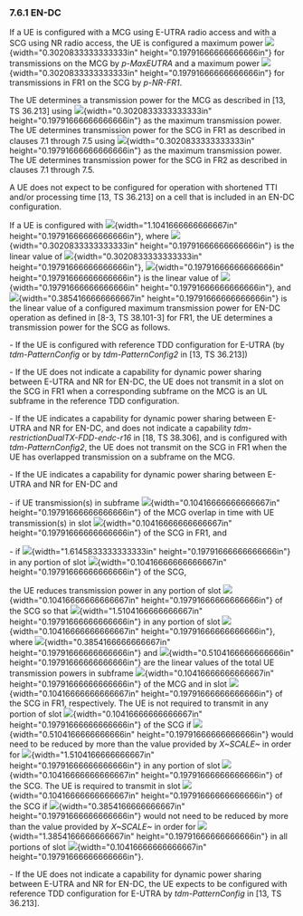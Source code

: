 ### 7.6.1 EN-DC

If a UE is configured with a MCG using E-UTRA radio access and with a
SCG using NR radio access, the UE is configured a maximum power
![](media/image20.wmf){width="0.3020833333333333in"
height="0.19791666666666666in"} for transmissions on the MCG by
*p-MaxEUTRA* and a maximum power
![](media/image21.wmf){width="0.3020833333333333in"
height="0.19791666666666666in"} for transmissions in FR1 on the SCG by
*p-NR-FR1*.

The UE determines a transmission power for the MCG as described in \[13,
TS 36.213\] using ![](media/image22.wmf){width="0.3020833333333333in"
height="0.19791666666666666in"} as the maximum transmission power. The
UE determines transmission power for the SCG in FR1 as described in
clauses 7.1 through 7.5 using
![](media/image23.wmf){width="0.3020833333333333in"
height="0.19791666666666666in"} as the maximum transmission power. The
UE determines transmission power for the SCG in FR2 as described in
clauses 7.1 through 7.5.

A UE does not expect to be configured for operation with shortened TTI
and/or processing time \[13, TS 36.213\] on a cell that is included in
an EN-DC configuration.

If a UE is configured with
![](media/image24.wmf){width="1.1041666666666667in"
height="0.19791666666666666in"}, where
![](media/image25.wmf){width="0.3020833333333333in"
height="0.19791666666666666in"} is the linear value of
![](media/image20.wmf){width="0.3020833333333333in"
height="0.19791666666666666in"},
![](media/image26.wmf){width="0.19791666666666666in"
height="0.19791666666666666in"} is the linear value of
![](media/image21.wmf){width="0.19791666666666666in"
height="0.19791666666666666in"}, and
![](media/image27.wmf){width="0.3854166666666667in"
height="0.19791666666666666in"} is the linear value of a configured
maximum transmission power for EN-DC operation as defined in \[8-3, TS
38.101-3\] for FR1, the UE determines a transmission power for the SCG
as follows.

\- If the UE is configured with reference TDD configuration for E-UTRA
(by *tdm-PatternConfig* or by *tdm-PatternConfig2* in \[13, TS 36.213\])

\- If the UE does not indicate a capability for dynamic power sharing
between E-UTRA and NR for EN-DC, the UE does not transmit in a slot on
the SCG in FR1 when a corresponding subframe on the MCG is an UL
subframe in the reference TDD configuration.

\- If the UE indicates a capability for dynamic power sharing between
E-UTRA and NR for EN-DC, and does not indicate a capability
*tdm-restrictionDualTX-FDD-endc-r16* in \[18, TS 38.306\], and is
configured with *tdm-PatternConfig2*, the UE does not transmit on the
SCG in FR1 when the UE has overlapped transmission on a subframe on the
MCG.

\- If the UE indicates a capability for dynamic power sharing between
E-UTRA and NR for EN-DC and

\- if UE transmission(s) in subframe
![](media/image28.wmf){width="0.10416666666666667in"
height="0.19791666666666666in"} of the MCG overlap in time with UE
transmission(s) in slot
![](media/image29.wmf){width="0.10416666666666667in"
height="0.19791666666666666in"} of the SCG in FR1, and

\- if ![](media/image30.wmf){width="1.6145833333333333in"
height="0.19791666666666666in"} in any portion of slot
![](media/image29.wmf){width="0.10416666666666667in"
height="0.19791666666666666in"} of the SCG,

the UE reduces transmission power in any portion of slot
![](media/image29.wmf){width="0.10416666666666667in"
height="0.19791666666666666in"} of the SCG so that
![](media/image31.wmf){width="1.5104166666666667in"
height="0.19791666666666666in"} in any portion of slot
![](media/image29.wmf){width="0.10416666666666667in"
height="0.19791666666666666in"}, where
![](media/image32.wmf){width="0.3854166666666667in"
height="0.19791666666666666in"} and
![](media/image33.wmf){width="0.5104166666666666in"
height="0.19791666666666666in"} are the linear values of the total UE
transmission powers in subframe
![](media/image34.wmf){width="0.10416666666666667in"
height="0.19791666666666666in"} of the MCG and in slot
![](media/image29.wmf){width="0.10416666666666667in"
height="0.19791666666666666in"} of the SCG in FR1, respectively. The UE
is not required to transmit in any portion of slot
![](media/image29.wmf){width="0.10416666666666667in"
height="0.19791666666666666in"} of the SCG if
![](media/image33.wmf){width="0.5104166666666666in"
height="0.19791666666666666in"} would need to be reduced by more than
the value provided by *X~SCALE~* in order for
![](media/image31.wmf){width="1.5104166666666667in"
height="0.19791666666666666in"} in any portion of slot
![](media/image29.wmf){width="0.10416666666666667in"
height="0.19791666666666666in"} of the SCG. The UE is required to
transmit in slot ![](media/image29.wmf){width="0.10416666666666667in"
height="0.19791666666666666in"} of the SCG if
![](media/image33.wmf){width="0.3854166666666667in"
height="0.19791666666666666in"} would not need to be reduced by more
than the value provided by *X~SCALE~* in order for
![](media/image31.wmf){width="1.3854166666666667in"
height="0.19791666666666666in"} in all portions of slot
![](media/image29.wmf){width="0.10416666666666667in"
height="0.19791666666666666in"}.

\- If the UE does not indicate a capability for dynamic power sharing
between E-UTRA and NR for EN-DC, the UE expects to be configured with
reference TDD configuration for E-UTRA by *tdm-PatternConfig* in \[13,
TS 36.213\].